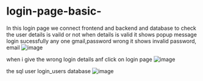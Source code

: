 # login-page-basic-
In this login page we connect frontend and backend and database to check the user details is vaild or not when details is valid it shows popup message login sucessfully any one gmail,password wrong it shows invalid password, email
![image](https://github.com/user-attachments/assets/bfd923ef-5157-4cf3-aa26-1739d284adbc)

when i give the wrong login details anf click on login page 
![image](https://github.com/user-attachments/assets/4e5ecca0-6c14-462f-a061-9b8d2340d433)


the sql user login_users database
![image](https://github.com/user-attachments/assets/c2bfb913-6293-42af-9d38-c95a7d7bcfca)
